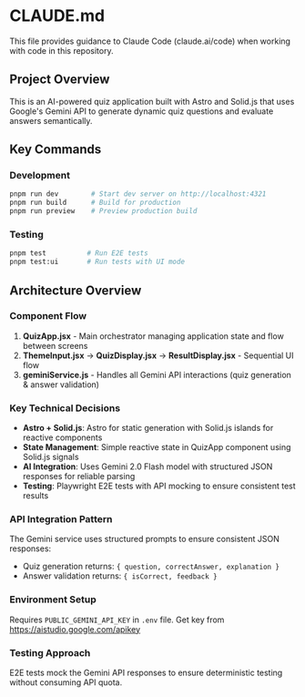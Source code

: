 # CLAUDE.md

This file provides guidance to Claude Code (claude.ai/code) when working with code in this repository.

## Project Overview

This is an AI-powered quiz application built with Astro and Solid.js that uses Google's Gemini API to generate dynamic quiz questions and evaluate answers semantically.

## Key Commands

### Development
```bash
pnpm run dev        # Start dev server on http://localhost:4321
pnpm run build      # Build for production
pnpm run preview    # Preview production build
```

### Testing
```bash
pnpm test          # Run E2E tests
pnpm test:ui       # Run tests with UI mode
```

## Architecture Overview

### Component Flow
1. **QuizApp.jsx** - Main orchestrator managing application state and flow between screens
2. **ThemeInput.jsx** → **QuizDisplay.jsx** → **ResultDisplay.jsx** - Sequential UI flow
3. **geminiService.js** - Handles all Gemini API interactions (quiz generation & answer validation)

### Key Technical Decisions
- **Astro + Solid.js**: Astro for static generation with Solid.js islands for reactive components
- **State Management**: Simple reactive state in QuizApp component using Solid.js signals
- **AI Integration**: Uses Gemini 2.0 Flash model with structured JSON responses for reliable parsing
- **Testing**: Playwright E2E tests with API mocking to ensure consistent test results

### API Integration Pattern
The Gemini service uses structured prompts to ensure consistent JSON responses:
- Quiz generation returns: `{ question, correctAnswer, explanation }`
- Answer validation returns: `{ isCorrect, feedback }`

### Environment Setup
Requires `PUBLIC_GEMINI_API_KEY` in `.env` file. Get key from https://aistudio.google.com/apikey

### Testing Approach
E2E tests mock the Gemini API responses to ensure deterministic testing without consuming API quota.
